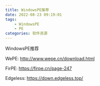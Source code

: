 ```yaml
---
title: WindowsPE推荐
date: 2022-08-23 09:19:01
tags:
	- WindowsPE
	- PE
categories: 软件资源
---
```

WindowsPE推荐
<!--more-->
WePE:
http://www.wepe.cn/download.html

FirPE:
https://firpe.cn/page-247

Edgeless:
https://down.edgeless.top/